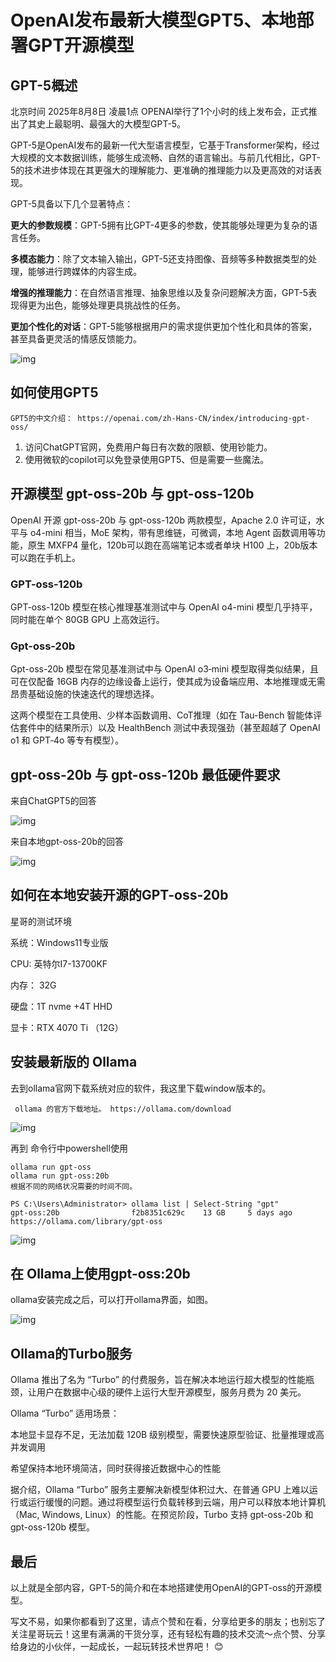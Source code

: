#  OpenAI发布最新大模型GPT5、本地部署GPT开源模型



## GPT-5概述

北京时间 2025年8月8日 凌晨1点 OPENAI举行了1个小时的线上发布会，正式推出了其史上最聪明、最强大的大模型GPT-5。

GPT-5是OpenAI发布的最新一代大型语言模型，它基于Transformer架构，经过大规模的文本数据训练，能够生成流畅、自然的语言输出。与前几代相比，GPT-5的技术进步体现在其更强大的理解能力、更准确的推理能力以及更高效的对话表现。

GPT-5具备以下几个显著特点：

**更大的参数规模**：GPT-5拥有比GPT-4更多的参数，使其能够处理更为复杂的语言任务。

**多模态能力**：除了文本输入输出，GPT-5还支持图像、音频等多种数据类型的处理，能够进行跨媒体的内容生成。

**增强的推理能力**：在自然语言推理、抽象思维以及复杂问题解决方面，GPT-5表现得更为出色，能够处理更具挑战性的任务。

**更加个性化的对话**：GPT-5能够根据用户的需求提供更加个性化和具体的答案，甚至具备更灵活的情感反馈能力。

![img](https://imgoss.xgss.net/picgo-tx2025/QQ_1755001990336.png?tx)

## 如何使用GPT5

```
GPT5的中文介绍： https://openai.com/zh-Hans-CN/index/introducing-gpt-oss/
```



1. 访问ChatGPT官网，免费用户每日有次数的限额、使用钞能力。
2. 使用微软的copilot可以免登录使用GPT5、但是需要一些魔法。



## 开源模型 gpt-oss-20b 与 gpt-oss-120b

OpenAI 开源 gpt-oss-20b 与 gpt-oss-120b 两款模型，Apache 2.0 许可证，水平与 o4-mini 相当，MoE 架构，带有思维链，可微调，本地 Agent 函数调用等功能，原生 MXFP4 量化，120b可以跑在高端笔记本或者单块 H100 上，20b版本可以跑在手机上。

###  GPT-oss-120b

GPT-oss-120b 模型在核心推理基准测试中与 OpenAI o4-mini 模型几乎持平，同时能在单个 80GB GPU 上高效运行。

###  Gpt-oss-20b

Gpt-oss-20b 模型在常见基准测试中与 OpenAI o3‑mini 模型取得类似结果，且可在仅配备 16GB 内存的边缘设备上运行，使其成为设备端应用、本地推理或无需昂贵基础设施的快速迭代的理想选择。

这两个模型在工具使用、少样本函数调用、CoT推理（如在 Tau-Bench 智能体评估套件中的结果所示）以及 HealthBench 测试中表现强劲（甚至超越了 OpenAI o1 和 GPT‑4o 等专有模型）。

## gpt-oss-20b 与 gpt-oss-120b 最低硬件要求

来自ChatGPT5的回答

![img](https://imgoss.xgss.net/picgo-tx2025/QQ_1755000824661.png?tx)

来自本地gpt-oss-20b的回答

![img](https://imgoss.xgss.net/picgo-tx2025/QQ_1755000868416.png?tx)



## 如何在本地安装开源的GPT-oss-20b

星哥的测试环境

系统：Windows11专业版

CPU: 英特尔I7-13700KF

内存： 32G

硬盘：1T nvme +4T HHD

显卡：RTX 4070 Ti （12G）

## 安装最新版的 Ollama

去到ollama官网下载系统对应的软件，我这里下载window版本的。

```
 ollama 的官方下载地址。 https://ollama.com/download
```



![img](https://imgoss.xgss.net/picgo-tx2025/QQ_1755001083912.png?tx)

再到 命令行中powershell使用 

```
ollama run gpt-oss 
ollama run gpt-oss:20b
根据不同的网络状况需要的时间不同。

PS C:\Users\Administrator> ollama list | Select-String "gpt"
gpt-oss:20b                f2b8351c629c    13 GB     5 days ago
https://ollama.com/library/gpt-oss
```

![img](https://imgoss.xgss.net/picgo-tx2025/QQ_1755001200851.png?tx)

## 在 Ollama上使用gpt-oss:20b

ollama安装完成之后，可以打开ollama界面，如图。

![img](https://imgoss.xgss.net/picgo-tx2025/QQ_1755001283509.png?tx)

## Ollama的Turbo服务

Ollama 推出了名为 “Turbo” 的付费服务，旨在解决本地运行超大模型的性能瓶颈，让用户在数据中心级的硬件上运行大型开源模型，服务月费为 20 美元。

Ollama “Turbo” 适用场景：

本地显卡显存不足，无法加载 120B 级别模型，需要快速原型验证、批量推理或高并发调用

希望保持本地环境简洁，同时获得接近数据中心的性能

据介绍，Ollama “Turbo” 服务主要解决新模型体积过大、在普通 GPU 上难以运行或运行缓慢的问题。通过将模型运行负载转移到云端，用户可以释放本地计算机（Mac, Windows, Linux）的性能。在预览阶段，Turbo 支持 gpt-oss-20b 和 gpt-oss-120b 模型。

## 最后

以上就是全部内容，GPT-5的简介和在本地搭建使用OpenAI的GPT-oss的开源模型。

写文不易，如果你都看到了这里，请点个赞和在看，分享给更多的朋友；也别忘了关注星哥玩云！这里有满满的干货分享，还有轻松有趣的技术交流～点个赞、分享给身边的小伙伴，一起成长，一起玩转技术世界吧！ 😊






